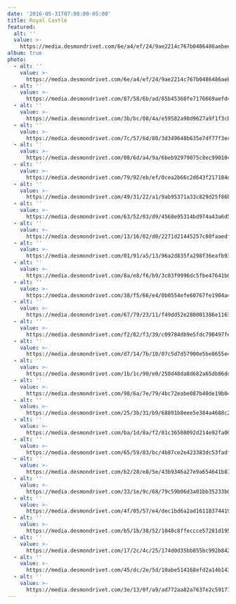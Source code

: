 ```yaml
---
date: '2016-05-31T07:00:00-05:00'
title: Royal Castle
featured:
  alt: ''
  value: >-
    https://media.desmondrivet.com/6e/a4/ef/24/9ae2214c767b0486486aebeeafd495d35ad614747a69713d1dcb2a82.jpg
album: true
photo:
  - alt: ''
    value: >-
      https://media.desmondrivet.com/6e/a4/ef/24/9ae2214c767b0486486aebeeafd495d35ad614747a69713d1dcb2a82.jpg
  - alt: ''
    value: >-
      https://media.desmondrivet.com/87/58/6b/ad/85b45360fe7176669aefd4408185e538aa52303140f08d0f7448dca9.jpg
  - alt: ''
    value: >-
      https://media.desmondrivet.com/3b/bc/08/4a/e59582a98d9627a9f1f3cb245a86ddaad2073a90890790e87f3b6d60.jpg
  - alt: ''
    value: >-
      https://media.desmondrivet.com/7c/57/6d/80/3d349648b635e7df77f3ecbd588df39943fb29c7c1f91f5f44b2250e.jpg
  - alt: ''
    value: >-
      https://media.desmondrivet.com/08/6d/a4/9a/6beb92979075c8ec99010481bb2fa837b17744621472b104f34f75d6.jpg
  - alt: ''
    value: >-
      https://media.desmondrivet.com/79/92/eb/ef/0cea2b66c2d643f217184d30ea4b788f9e05960af6fd02f9a19d3554.jpg
  - alt: ''
    value: >-
      https://media.desmondrivet.com/49/31/22/a1/9ab95371a33c829d25f86b053ff6771c76c0f4000f37d58fce518c2f.jpg
  - alt: ''
    value: >-
      https://media.desmondrivet.com/63/52/03/d9/4568e95314bd974a43a6d51359d79e6de1198fb1e04ae2216887dd91.jpg
  - alt: ''
    value: >-
      https://media.desmondrivet.com/13/16/02/d0/2271d21445257c80faaedf2f346ad5938400fd4a4ae5f97f01adb30f.jpg
  - alt: ''
    value: >-
      https://media.desmondrivet.com/01/91/a5/13/96a2d835fa298f36eafb9338ca9f331a8d57dcb1ede02065861d875b.jpg
  - alt: ''
    value: >-
      https://media.desmondrivet.com/8a/e8/f6/b9/3c03f9996dc5fbe47641b05b52d5d587a18fdb3f5d64a1ae7d92b288.jpg
  - alt: ''
    value: >-
      https://media.desmondrivet.com/38/f5/66/e4/0b0554efe60767fe1904a41b8726e3768eeac20c7bb4582951f1447a.jpg
  - alt: ''
    value: >-
      https://media.desmondrivet.com/67/79/23/11/f49dd52e280001386e11635c4363b26ba245027a224717ff6412f7aa.jpg
  - alt: ''
    value: >-
      https://media.desmondrivet.com/f2/82/f3/39/c09784db9e5fdc790497fef7dc60b6ad67891bcbd2b97c7c1b602c5a.jpg
  - alt: ''
    value: >-
      https://media.desmondrivet.com/d7/14/7b/10/07c5d7d57900e5be0655e48310808a78ea8912d293cd2aeaefc025d0.jpg
  - alt: ''
    value: >-
      https://media.desmondrivet.com/1b/1c/90/e0/250d48da8d682a65db86dd27f87da33187763dd6ace6fe1081735840.jpg
  - alt: ''
    value: >-
      https://media.desmondrivet.com/98/6a/7e/79/4bc72eabe087b40de19b04511e01f681bcb1380282a40c15c66e22be.jpg
  - alt: ''
    value: >-
      https://media.desmondrivet.com/25/3b/31/b9/68891b8eee5e384a4688c264ac899041e7cfbf3658ebe7c4f44a9a82.jpg
  - alt: ''
    value: >-
      https://media.desmondrivet.com/ba/1d/8a/f2/81c36508092d214e92fa000cd9be908cf42732f84dfacf8c55211657.jpg
  - alt: ''
    value: >-
      https://media.desmondrivet.com/65/59/83/bc/4b87ce2e423383dc53fadf03e8c236e1458638ca849b57871eea88c8.jpg
  - alt: ''
    value: >-
      https://media.desmondrivet.com/b2/28/e8/5e/43b9346a27e9a654641b81302222c5cb5edcf546b637c12434c69da4.jpg
  - alt: ''
    value: >-
      https://media.desmondrivet.com/33/1e/9c/68/79c59b06d3a01bb35233b092cd292a9a7487df41cc4797f22a5f8642.jpg
  - alt: ''
    value: >-
      https://media.desmondrivet.com/4f/05/57/e4/dec1bd6a2ad1611837441912f35561e7690d0aff60d033819ea2f021.jpg
  - alt: ''
    value: >-
      https://media.desmondrivet.com/b5/1b/38/52/1048c8ffeccce57281d19502380e693f1fb02919064d8b2707637408.jpg
  - alt: ''
    value: >-
      https://media.desmondrivet.com/17/2c/4c/25/174d0d35bb855bc992b84277bb59165b1f9311782db20ab77f285e42.jpg
  - alt: ''
    value: >-
      https://media.desmondrivet.com/45/dc/2e/5d/10abe514168efd2a14b14363dbb7d8cd088f23645a4fb7697b0ca620.jpg
  - alt: ''
    value: >-
      https://media.desmondrivet.com/3e/13/0f/a9/ad772aa82a7637e2c5917152d44d77401739c7265b609f8bcac451b6.jpg
---
```


